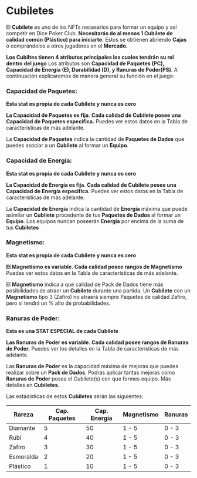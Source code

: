 # Cubiletes

El **Cubilete** es uno de los NFTs necesarios para formar un equipo y así competir en Dice Poker Club. **Necesitarás de al menos 1 Cubilete de calidad común (Plástico) para iniciarte.** Estos se obtienen abriendo **Cajas** o comprándolos a otros jugadores en el **Mercado.**

**Los Cubiltes tienen 4 atributos principales los cuales tendrán su rol dentro del juego**
Los atributos son **Capacidad de Paquetes (PC), Capacidad de Energía (E), Durabilidad (D), y Ranuras de Poder(PS)**. A continuación explicaremos de manera general su función en el juego:

### **Capacidad de Paquetes:**

**Esta stat es propia de cada Cubilete y nunca es cero**

**La Capacidad de Paquetes es fija**. **Cada calidad de Cubilete posee una Capacidad de Paquetes específica.** Puedes ver estos datos en la Tabla de características de más adelante.

La **Capacidad de Paquetes** indica la cantidad de **Paquetes de Dados** que puedes asociar a un **Cubilete** al formar un **Equipo**.

### **Capacidad de Energía:**

**Esta stat es propia de cada Cubilete y nunca es cero**

**La Capacidad de Energía es fija**. **Cada calidad de Cubilete posee una Capacidad de Energía específica.** Puedes ver estos datos en la Tabla de características de más adelante.

La **Capacidad de Energía** indica la cantidad de **Energía** máxima que puede asimilar un **Cubilete** procedente de tus **Paquetes de Dados** al formar un **Equipo**. Los equipos nuncan poseerán **Energía** por encima de la suma de tus **Cubiletes**

### **Magnetismo:**
**Esta stat es propia de cada Cubilete y nunca es cero**

**El Magnetismo es variable. Cada calidad posee rangos de Magnetismo** Puedes ver estos datos en la Tabla de características de más adelante.

El **Magnetismo** indica a que calidad de Pack de Dados tiene más posibilidades de atraer un **Cubilete** durante una partida. Un **Cubilete** con un **Magnetismo** tipo 3 (Zafiro) no atraerá siempre Paquetes de calidad Zafiro, pero si tendrá un % alto de probabilidades.
### Ranuras de Poder:

**Esta es una STAT ESPECIAL de cada Cubilete** 

**Las Ranuras de Poder es variable. Cada calidad posee rangos de Ranuras de Poder.** Puedes ver los detalles en la Tabla de características de más adelante.

Las **Ranuras de Poder** es la capacidad máxima de mejoras que puedes realizar sobre un **Pack de Dados**. Podrás aplicar tantas mejoras como **Ranuras de Poder** posea el Cubilete(s) con que formes equipo. Más detalles en **Cubiletes.**

Las estadísticas de estos **Cubiletes** serán las siguientes:

| Rareza    |  Cap. Paquetes | Cap. Energía | Magnetismo | Ranuras  |
| ---       |  ---        | ---          | ---        | ---      |
| Diamante  |  5          | 50           | 1 - 5      | 0 - 3    |
| Rubí      |  4          | 40           | 1 - 5      | 0 - 3    |
| Zafiro    |  3          | 30           | 1 - 5      | 0 - 3    |
| Esmeralda |  2          | 20           | 1 - 5      | 0 - 3    |
| Plástico  |  1          | 10           | 1 - 5      | 0 - 3    |          